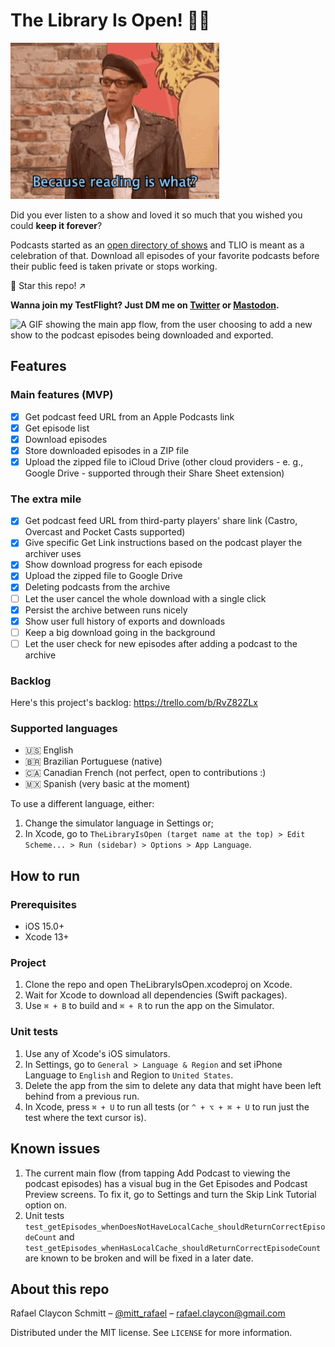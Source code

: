 # The Library Is Open! 💃🏼

![A GIF of RuPaul Charles saying: Because reading is what? Fundamental!](TheLibraryIsOpen/Resources/reading-is-fundamental.gif)

Did you ever listen to a show and loved it so much that you wished you could **keep it forever**?

Podcasts started as an [open directory of shows](https://en.wikipedia.org/wiki/History_of_podcasting#Apple_adds_podcasts_to_iTunes) and TLIO is meant as a celebration of that. Download all episodes of your favorite podcasts before their public feed is taken private or stops working.

🌟 Star this repo! ↗️

**Wanna join my TestFlight? Just DM me on [Twitter](https://twitter.com/TLIOTheApp) or [Mastodon](https://uiuxdev.social/web/@TLIOTheApp).**

![A GIF showing the main app flow, from the user choosing to add a new show to the podcast episodes being downloaded and exported.](TheLibraryIsOpen/Resources/main-flow.gif)

## Features

### Main features (MVP)

- [x] Get podcast feed URL from an Apple Podcasts link
- [x] Get episode list
- [x] Download episodes
- [x] Store downloaded episodes in a ZIP file
- [x] Upload the zipped file to iCloud Drive (other cloud providers - e. g., Google Drive - supported through their Share Sheet extension)

### The extra mile

- [x] Get podcast feed URL from third-party players' share link (Castro, Overcast and Pocket Casts supported)
- [x] Give specific Get Link instructions based on the podcast player the archiver uses
- [x] Show download progress for each episode
- [x] Upload the zipped file to Google Drive
- [x] Deleting podcasts from the archive
- [ ] Let the user cancel the whole download with a single click
- [x] Persist the archive between runs nicely
- [x] Show user full history of exports and downloads
- [ ] Keep a big download going in the background
- [ ] Let the user check for new episodes after adding a podcast to the archive

### Backlog

Here's this project's backlog: https://trello.com/b/RvZ82ZLx

### Supported languages

- 🇺🇸 English
- 🇧🇷 Brazilian Portuguese (native)
- 🇨🇦 Canadian French (not perfect, open to contributions :)
- 🇲🇽 Spanish (very basic at the moment)

To use a different language, either:
1. Change the simulator language in Settings or;
2. In Xcode, go to `TheLibraryIsOpen (target name at the top) > Edit Scheme... > Run (sidebar) > Options > App Language`.

## How to run

### Prerequisites

- iOS 15.0+
- Xcode 13+

### Project

1. Clone the repo and open TheLibraryIsOpen.xcodeproj on Xcode.
1. Wait for Xcode to download all dependencies (Swift packages).
1. Use `⌘ + B` to build and `⌘ + R` to run the app on the Simulator.

### Unit tests

1. Use any of Xcode's iOS simulators.
1. In Settings, go to `General > Language & Region` and set iPhone Language to `English` and Region to `United States`.
1. Delete the app from the sim to delete any data that might have been left behind from a previous run.
1. In Xcode, press `⌘ + U` to run all tests (or `^ + ⌥ + ⌘ + U` to run just the test where the text cursor is).

## Known issues

1. The current main flow (from tapping Add Podcast to viewing the podcast episodes) has a visual bug in the Get Episodes and Podcast Preview screens. To fix it, go to Settings and turn the Skip Link Tutorial option on.
1. Unit tests `test_getEpisodes_whenDoesNotHaveLocalCache_shouldReturnCorrectEpisodeCount` and `test_getEpisodes_whenHasLocalCache_shouldReturnCorrectEpisodeCount` are known to be broken and will be fixed in a later date.

## About this repo

Rafael Claycon Schmitt – [@mitt_rafael](https://twitter.com/mitt_rafael) – rafael.claycon@gmail.com

Distributed under the MIT license. See ``LICENSE`` for more information.
